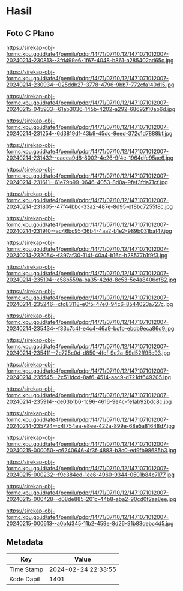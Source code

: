 # Hasil

## Foto C Plano

https://sirekap-obj-formc.kpu.go.id/afe4/pemilu/pdpr/14/71/07/10/12/1471071012007-20240214-230813--3fd499e6-1f67-4048-b861-a285402ad65c.jpg

https://sirekap-obj-formc.kpu.go.id/afe4/pemilu/pdpr/14/71/07/10/12/1471071012007-20240214-230934--025ddb27-3778-4796-9bb7-772cfa140d15.jpg

https://sirekap-obj-formc.kpu.go.id/afe4/pemilu/pdpr/14/71/07/10/12/1471071012007-20240215-045933--61ab3036-145b-4202-a292-68692f10ab6d.jpg

https://sirekap-obj-formc.kpu.go.id/afe4/pemilu/pdpr/14/71/07/10/12/1471071012007-20240214-231254--6d3819df-43b9-45dc-9eed-372c1d7888bf.jpg

https://sirekap-obj-formc.kpu.go.id/afe4/pemilu/pdpr/14/71/07/10/12/1471071012007-20240214-231432--caeea9d8-8002-4e26-9f4e-1964dfe95ae6.jpg

https://sirekap-obj-formc.kpu.go.id/afe4/pemilu/pdpr/14/71/07/10/12/1471071012007-20240214-231611--61e79b99-0646-4053-8d0a-9fef3fda71cf.jpg

https://sirekap-obj-formc.kpu.go.id/afe4/pemilu/pdpr/14/71/07/10/12/1471071012007-20240214-231805--47f44bbc-33a2-487e-8d95-df8bc7255f8c.jpg

https://sirekap-obj-formc.kpu.go.id/afe4/pemilu/pdpr/14/71/07/10/12/1471071012007-20240214-231910--ac46bc95-36b4-4aa2-b1e2-989b031baf47.jpg

https://sirekap-obj-formc.kpu.go.id/afe4/pemilu/pdpr/14/71/07/10/12/1471071012007-20240214-232054--f397af30-114f-40a4-b16c-b28577b1f9f3.jpg

https://sirekap-obj-formc.kpu.go.id/afe4/pemilu/pdpr/14/71/07/10/12/1471071012007-20240214-235104--c58b559a-ba35-42dd-8c53-5e4a8406df82.jpg

https://sirekap-obj-formc.kpu.go.id/afe4/pemilu/pdpr/14/71/07/10/12/1471071012007-20240214-235246--cfc83118-e0f5-47e0-94c6-8544023a727c.jpg

https://sirekap-obj-formc.kpu.go.id/afe4/pemilu/pdpr/14/71/07/10/12/1471071012007-20240214-235434--f33c7c4f-e4c4-46a9-bcfb-ebdb9eca86d9.jpg

https://sirekap-obj-formc.kpu.go.id/afe4/pemilu/pdpr/14/71/07/10/12/1471071012007-20240214-235411--2c725c0d-d850-4fcf-9e2a-59d52ff95c93.jpg

https://sirekap-obj-formc.kpu.go.id/afe4/pemilu/pdpr/14/71/07/10/12/1471071012007-20240214-235545--2c511dcd-8af6-4514-aac9-d721df649205.jpg

https://sirekap-obj-formc.kpu.go.id/afe4/pemilu/pdpr/14/71/07/10/12/1471071012007-20240214-235914--de03b1b6-1c96-4616-9e4c-fe1ab92bdc8c.jpg

https://sirekap-obj-formc.kpu.go.id/afe4/pemilu/pdpr/14/71/07/10/12/1471071012007-20240214-235724--c4f754ea-e8ee-422a-899e-68e5a81648d7.jpg

https://sirekap-obj-formc.kpu.go.id/afe4/pemilu/pdpr/14/71/07/10/12/1471071012007-20240215-000050--c6240646-4f3f-4883-b3c0-ed9fb98685b3.jpg

https://sirekap-obj-formc.kpu.go.id/afe4/pemilu/pdpr/14/71/07/10/12/1471071012007-20240215-000232--f9c384ed-1ee6-4960-9344-0501b84c7177.jpg

https://sirekap-obj-formc.kpu.go.id/afe4/pemilu/pdpr/14/71/07/10/12/1471071012007-20240215-000428--d08de885-201c-44b8-aba2-90cd0f2aa8ee.jpg

https://sirekap-obj-formc.kpu.go.id/afe4/pemilu/pdpr/14/71/07/10/12/1471071012007-20240215-000613--a0bfd345-11b2-459e-8d26-91b83debc4d5.jpg


## Metadata

| Key        | Value               |
| ---------- | ------------------- |
| Time Stamp | 2024-02-24 22:33:55 |
| Kode Dapil | 1401                |



